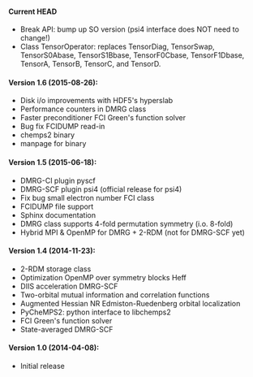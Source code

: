 #### Current HEAD
* Break API: bump up SO version (psi4 interface does NOT need to change!)
* Class TensorOperator: replaces TensorDiag, TensorSwap, TensorS0Abase, TensorS1Bbase, TensorF0Cbase, TensorF1Dbase, TensorA, TensorB, TensorC, and TensorD.

#### Version 1.6 (2015-08-26):
* Disk i/o improvements with HDF5's hyperslab
* Performance counters in DMRG class
* Faster preconditioner FCI Green's function solver
* Bug fix FCIDUMP read-in
* chemps2 binary
* manpage for binary

#### Version 1.5 (2015-06-18):
* DMRG-CI plugin pyscf
* DMRG-SCF plugin psi4 (official release for psi4)
* Fix bug small electron number FCI class
* FCIDUMP file support
* Sphinx documentation
* DMRG class supports 4-fold permutation symmetry (i.o. 8-fold)
* Hybrid MPI & OpenMP for DMRG + 2-RDM (not for DMRG-SCF yet)

#### Version 1.4 (2014-11-23):
* 2-RDM storage class
* Optimization OpenMP over symmetry blocks Heff
* DIIS acceleration DMRG-SCF
* Two-orbital mutual information and correlation functions
* Augmented Hessian NR Edmiston-Ruedenberg orbital localization
* PyCheMPS2: python interface to libchemps2
* FCI Green's function solver
* State-averaged DMRG-SCF

#### Version 1.0 (2014-04-08):
* Initial release

